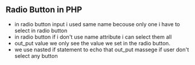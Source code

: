 ## Radio Button in PHP
- in radio button input i used same name becouse only one i have to select in radio button
- in radio button if i don't use name attribute i can select them all
- out_put value we only see the value we set in the radio button.
- we use nasted if statement to echo that out_put massege if user don't select any button
